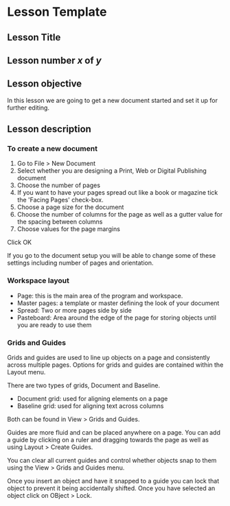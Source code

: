 # Lesson Template

## Lesson Title

## Lesson number *x* of *y*

## Lesson objective

In this lesson we are going to get a new document started and set it up for further editing.

## Lesson description

### To create a new document

1.  Go to File > New Document
2.  Select whether you are designing a Print, Web or Digital Publishing document
3.  Choose the number of pages
4.  If you want to have your pages spread out like a book or magazine tick the 'Facing Pages' check-box.
5.  Choose a page size for the document
6.  Choose the number of columns for the page as well as a gutter value for the spacing between columns
7.  Choose values for the page margins

Click OK

If you go to the document setup you will be able to change some of these settings including number of pages and orientation.

### Workspace layout

*  Page: this is the main area of the program and workspace.  
*  Master pages: a template or master defining the look of your document
*  Spread: Two or more pages side by side
*  Pasteboard: Area around the edge of the page for storing objects until you are ready to use them

### Grids and Guides

Grids and guides are used to line up objects on a page and consistently across multiple pages.  Options for grids and guides are contained within the Layout menu.

There are two types of grids, Document and Baseline.

*  Document grid: used for aligning elements on a page 
*  Baseline grid: used for aligning text across columns

Both can be found in View > Grids and Guides.

Guides are more fluid and can be placed anywhere on a page.  You can add a guide by clicking on a ruler and dragging towards the page as well as using Layout > Create Guides.

You can clear all current guides and control whether objects snap to them using the View > Grids and Guides menu.

Once you insert an object and have it snapped to a guide you can lock that object to prevent it being accidentally shifted.  Once you have selected an object click on OBject > Lock.
